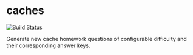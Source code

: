# caches
[![Build Status](https://travis-ci.com/lukasagross/caches.svg?token=bS4AqswN7VDTxv4ucpKC&branch=master)](https://travis-ci.com/lukasagross/caches)

Generate new cache homework questions of configurable difficulty and their corresponding answer keys.

